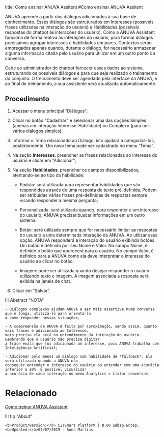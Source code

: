 title: Como ensinar ANUVA Assitent
#Como ensinar ANUVA Assitent

ANUVA aprende a partir dos diálogos adicionados à sua base de conhecimento. Esses diálogos são estruturados em Interesses (possíveis frases
utilizadas na interação do usuário) e Habilidades (possíveis respostas do chatbot às interações do usuário).
Como a ANUVA Assistant funciona de forma reativa às interações do usuário, para formar diálogos precisamos agrupar interesses e habilidades
em pares. Contextos serão empregados apenas quando, durante o diálogo, for necessário armazenar alguma informação citada pelo usuário para 
utilizar em um outro ponto da conversa.

Cabe ao administrador do chatbot fornecer esses dados ao sistema, estruturando os possíveis diálogos e para que seja realizado o treinamento
do conjunto. O treinamento deve ser agendado pela interface da ANUVA, e ao final do treinamento, a sua assistente será atualizada automaticamente.

Procedimento
------------

1. Acessar o menu principal “Diálogos”;

2. Clicar no botão "Cadastrar" e selecionar uma das opções Simples (apenas um interação Interesse-Habilidade) ou Complexo 
(para unir vários diálogos simples);

3. Informar o Tema relacionado ao Diálogo, isto ajudará a categorizá-los, posteriormente. Um novo tema pode ser cadastrado no menu “Tema”.

4. Na seção **Interesses**, preencher as frases relacionadas ao Interesse do usuário e clicar em “Adicionar”;

5. Na seção **Habilidades**, preencher os campos disponibilizados, atentando-se ao tipo da habilidade:

    - Padrão: será utilizada para representar habilidades que são respondidas através de uma resposta de texto pré-definida. Podem ser 
     atribuídas várias frases pré-definidas de respostas sempre visando responder a mesma pergunta;

    - Personalizada: será utilizada quando, para responder a um interesse do usuário, ANUVA precisar buscar informações em um outro         sistema.

    - Botão: será utilizada sempre que for necessário limitar as respostas do usuário a uma determinada interação da ANUVA. Ao utilizar     essa opção, ANUVA responderá a interação do usuário exibindo botões. Um botão é definido por seu Nome e Valor. No campo Nome, é         definido o botão que aparecerá para o usuário. No campo Valor, é definido para a ANUVA como ela deve interpretar o interesse do         usuário ao clicar no botão;
 
    - Imagem: pode ser utilizada quando desejar responder o usuário utilizando texto e imagem. A imagem associada a resposta será           exibida na janela de chat.

6. Clicar em “Salvar”.

!!! Abstract "NOTA"

    - Diálogos complexos ajudam ANUVA a ser mais assertiva numa conversa que é longa, utilizá-lo para orientá-la
    a como responder nessas situações;
    
    - A compreensão da ANUVA é feita por aproximação, sendo assim, quanto mais frases é adicionada ao Interesse,
    mais precisa ela será no entendimento da interação do usuário. Lembrando que o usuário não precisa digitar 
    a frase exata que foi adicionada ao interesse, pois ANUVA trabalha com Inteligência Artificial;
                
    - Adicionar pelo menos um diálogo com habilidade de *fallback*. Ela será utilizada quando a ANUVA não 
    conseguir entender o interesse do usuário ou entender com uma acurácia inferior a 20%. É possível visualizar 
    a acurácia de cada interação no menu Analytics > Listar conversas.
 
 
# Relacionado

 
 [Como treinar ANUVA Assistant](/pt-br/anuva/trainning-anuva.html)
 
 

!!! tip "About"

    <b>Product/Version:</b> CITSmart Platform | 8.00 &nbsp;&nbsp;
    <b>Updated:</b>04/07/2019 - Anna Martins
    
